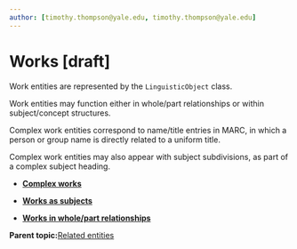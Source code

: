 ```yaml
---
author: [timothy.thompson@yale.edu, timothy.thompson@yale.edu]
---
```


# Works \[draft\]

Work entities are represented by the `LinguisticObject` class.

Work entities may function either in whole/part relationships or within subject/concept structures.

Complex work entities correspond to name/title entries in MARC, in which a person or group name is directly related to a uniform title.

Complex work entities may also appear with subject subdivisions, as part of a complex subject heading.

-   **[Complex works](../tasks/concepts/name_title_entries.md)**  

-   **[Works as subjects](../tasks/name-title/works_as_subjects.md)**  

-   **[Works in whole/part relationships](../tasks/name-title/works_as_whole_part.md)**  


**Parent topic:**[Related entities](../tasks/related_entities.md)

